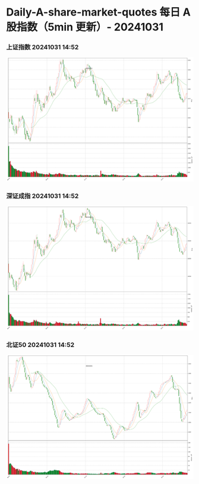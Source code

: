 
# Daily-A-share-market-quotes 每日 A 股指数（5min 更新）- 20241031

### 上证指数 20241031 14:52
![](./fig/2024/10/20241031-sh000001.png)

### 深证成指 20241031 14:52
![](./fig/2024/10/20241031-sz399001.png)

### 北证50 20241031 14:52
![](./fig/2024/10/20241031-bj899050.png)
